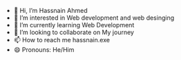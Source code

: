 - 👋 Hi, I’m Hassnain Ahmed
- 👀 I’m interested in Web development and web desinging
- 🌱 I’m currently learning Web Development
- 💞️ I’m looking to collaborate on My journey
- 📫 How to reach me hassnain.exe
- 😄 Pronouns: He/Him 

<!---
faraz-ahmed-111/faraz-ahmed-111 is a ✨ special ✨ repository because its `README.md` (this file) appears on your GitHub profile.
You can click the Preview link to take a look at your changes.
--->
